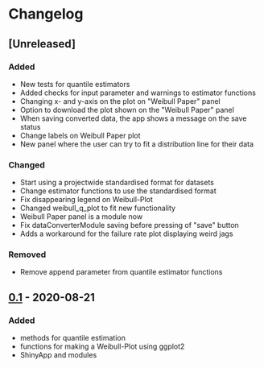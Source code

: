 # Changelog

## [Unreleased]

### Added
- New tests for quantile estimators
- Added checks for input parameter and warnings to estimator functions
- Changing x- and y-axis on the plot on "Weibull Paper" panel
- Option to download the plot shown on the "Weibull Paper" panel
- When saving converted data, the app shows a message on the save status
- Change labels on Weibull Paper plot
- New panel where the user can try to fit a distribution line for their data

### Changed
- Start using a projectwide standardised format for datasets
- Change estimator functions to use the standardised format
- Fix disappearing legend on Weibull-Plot
- Changed weibull_q_plot to fit new functionality
- Weibull Paper panel is a module now
- Fix dataConverterModule saving before pressing of "save" button
- Adds a workaround for the failure rate plot displaying weird jags

### Removed
- Remove append parameter from quantile estimator functions

## [0.1] - 2020-08-21

### Added
- methods for quantile estimation
- functions for making a Weibull-Plot using ggplot2
- ShinyApp and modules


[0.1]: https://github.com/jwalc/WeibullApp/releases/tag/v0.1

